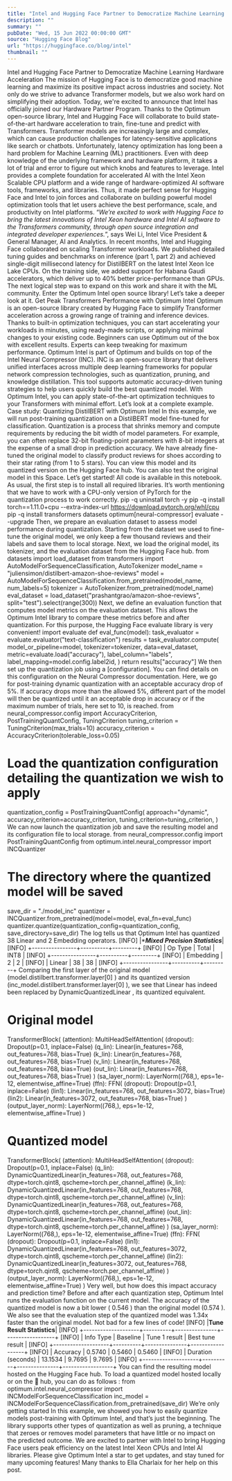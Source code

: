 ```yaml
---
title: "Intel and Hugging Face Partner to Democratize Machine Learning Hardware Acceleration"
description: ""
summary: ""
pubDate: "Wed, 15 Jun 2022 00:00:00 GMT"
source: "Hugging Face Blog"
url: "https://huggingface.co/blog/intel"
thumbnail: ""
---
```


Intel and Hugging Face Partner to Democratize Machine Learning Hardware Acceleration
The mission of Hugging Face is to democratize good machine learning and maximize its positive impact across industries and society. Not only do we strive to advance Transformer models, but we also work hard on simplifying their adoption.
Today, we're excited to announce that Intel has officially joined our Hardware Partner Program. Thanks to the Optimum open-source library, Intel and Hugging Face will collaborate to build state-of-the-art hardware acceleration to train, fine-tune and predict with Transformers.
Transformer models are increasingly large and complex, which can cause production challenges for latency-sensitive applications like search or chatbots. Unfortunately, latency optimization has long been a hard problem for Machine Learning (ML) practitioners. Even with deep knowledge of the underlying framework and hardware platform, it takes a lot of trial and error to figure out which knobs and features to leverage.
Intel provides a complete foundation for accelerated AI with the Intel Xeon Scalable CPU platform and a wide range of hardware-optimized AI software tools, frameworks, and libraries. Thus, it made perfect sense for Hugging Face and Intel to join forces and collaborate on building powerful model optimization tools that let users achieve the best performance, scale, and productivity on Intel platforms.
“*We’re excited to work with Hugging Face to bring the latest innovations of Intel Xeon hardware and Intel AI software to the Transformers community, through open source integration and integrated developer experiences.*”, says Wei Li, Intel Vice President & General Manager, AI and Analytics.
In recent months, Intel and Hugging Face collaborated on scaling Transformer workloads. We published detailed tuning guides and benchmarks on inference (part 1, part 2) and achieved single-digit millisecond latency for DistilBERT on the latest Intel Xeon Ice Lake CPUs. On the training side, we added support for Habana Gaudi accelerators, which deliver up to 40% better price-performance than GPUs.
The next logical step was to expand on this work and share it with the ML community. Enter the Optimum Intel open source library! Let’s take a deeper look at it.
Get Peak Transformers Performance with Optimum Intel
Optimum is an open-source library created by Hugging Face to simplify Transformer acceleration across a growing range of training and inference devices. Thanks to built-in optimization techniques, you can start accelerating your workloads in minutes, using ready-made scripts, or applying minimal changes to your existing code. Beginners can use Optimum out of the box with excellent results. Experts can keep tweaking for maximum performance.
Optimum Intel is part of Optimum and builds on top of the Intel Neural Compressor (INC). INC is an open-source library that delivers unified interfaces across multiple deep learning frameworks for popular network compression technologies, such as quantization, pruning, and knowledge distillation. This tool supports automatic accuracy-driven tuning strategies to help users quickly build the best quantized model.
With Optimum Intel, you can apply state-of-the-art optimization techniques to your Transformers with minimal effort. Let’s look at a complete example.
Case study: Quantizing DistilBERT with Optimum Intel
In this example, we will run post-training quantization on a DistilBERT model fine-tuned for classification. Quantization is a process that shrinks memory and compute requirements by reducing the bit width of model parameters. For example, you can often replace 32-bit floating-point parameters with 8-bit integers at the expense of a small drop in prediction accuracy.
We have already fine-tuned the original model to classify product reviews for shoes according to their star rating (from 1 to 5 stars). You can view this model and its quantized version on the Hugging Face hub. You can also test the original model in this Space.
Let’s get started! All code is available in this notebook.
As usual, the first step is to install all required libraries. It’s worth mentioning that we have to work with a CPU-only version of PyTorch for the quantization process to work correctly.
pip -q uninstall torch -y
pip -q install torch==1.11.0+cpu --extra-index-url https://download.pytorch.org/whl/cpu
pip -q install transformers datasets optimum[neural-compressor] evaluate --upgrade
Then, we prepare an evaluation dataset to assess model performance during quantization. Starting from the dataset we used to fine-tune the original model, we only keep a few thousand reviews and their labels and save them to local storage.
Next, we load the original model, its tokenizer, and the evaluation dataset from the Hugging Face hub.
from datasets import load_dataset
from transformers import AutoModelForSequenceClassification, AutoTokenizer
model_name = "juliensimon/distilbert-amazon-shoe-reviews"
model = AutoModelForSequenceClassification.from_pretrained(model_name, num_labels=5)
tokenizer = AutoTokenizer.from_pretrained(model_name)
eval_dataset = load_dataset("prashantgrao/amazon-shoe-reviews", split="test").select(range(300))
Next, we define an evaluation function that computes model metrics on the evaluation dataset. This allows the Optimum Intel library to compare these metrics before and after quantization. For this purpose, the Hugging Face evaluate library is very convenient!
import evaluate
def eval_func(model):
task_evaluator = evaluate.evaluator("text-classification")
results = task_evaluator.compute(
model_or_pipeline=model,
tokenizer=tokenizer,
data=eval_dataset,
metric=evaluate.load("accuracy"),
label_column="labels",
label_mapping=model.config.label2id,
)
return results["accuracy"]
We then set up the quantization job using a [configuration]. You can find details on this configuration on the Neural Compressor documentation. Here, we go for post-training dynamic quantization with an acceptable accuracy drop of 5%. If accuracy drops more than the allowed 5%, different part of the model will then be quantized until it an acceptable drop in accuracy or if the maximum number of trials, here set to 10, is reached.
from neural_compressor.config import AccuracyCriterion, PostTrainingQuantConfig, TuningCriterion
tuning_criterion = TuningCriterion(max_trials=10)
accuracy_criterion = AccuracyCriterion(tolerable_loss=0.05)
# Load the quantization configuration detailing the quantization we wish to apply
quantization_config = PostTrainingQuantConfig(
approach="dynamic",
accuracy_criterion=accuracy_criterion,
tuning_criterion=tuning_criterion,
)
We can now launch the quantization job and save the resulting model and its configuration file to local storage.
from neural_compressor.config import PostTrainingQuantConfig
from optimum.intel.neural_compressor import INCQuantizer
# The directory where the quantized model will be saved
save_dir = "./model_inc"
quantizer = INCQuantizer.from_pretrained(model=model, eval_fn=eval_func)
quantizer.quantize(quantization_config=quantization_config, save_directory=save_dir)
The log tells us that Optimum Intel has quantized 38 Linear
and 2 Embedding
operators.
[INFO] |******Mixed Precision Statistics*****|
[INFO] +----------------+----------+---------+
[INFO] | Op Type | Total | INT8 |
[INFO] +----------------+----------+---------+
[INFO] | Embedding | 2 | 2 |
[INFO] | Linear | 38 | 38 |
[INFO] +----------------+----------+---------+
Comparing the first layer of the original model (model.distilbert.transformer.layer[0]
) and its quantized version (inc_model.distilbert.transformer.layer[0]
), we see that Linear
has indeed been replaced by DynamicQuantizedLinear
, its quantized equivalent.
# Original model
TransformerBlock(
(attention): MultiHeadSelfAttention(
(dropout): Dropout(p=0.1, inplace=False)
(q_lin): Linear(in_features=768, out_features=768, bias=True)
(k_lin): Linear(in_features=768, out_features=768, bias=True)
(v_lin): Linear(in_features=768, out_features=768, bias=True)
(out_lin): Linear(in_features=768, out_features=768, bias=True)
)
(sa_layer_norm): LayerNorm((768,), eps=1e-12, elementwise_affine=True)
(ffn): FFN(
(dropout): Dropout(p=0.1, inplace=False)
(lin1): Linear(in_features=768, out_features=3072, bias=True)
(lin2): Linear(in_features=3072, out_features=768, bias=True)
)
(output_layer_norm): LayerNorm((768,), eps=1e-12, elementwise_affine=True)
)
# Quantized model
TransformerBlock(
(attention): MultiHeadSelfAttention(
(dropout): Dropout(p=0.1, inplace=False)
(q_lin): DynamicQuantizedLinear(in_features=768, out_features=768, dtype=torch.qint8, qscheme=torch.per_channel_affine)
(k_lin): DynamicQuantizedLinear(in_features=768, out_features=768, dtype=torch.qint8, qscheme=torch.per_channel_affine)
(v_lin): DynamicQuantizedLinear(in_features=768, out_features=768, dtype=torch.qint8, qscheme=torch.per_channel_affine)
(out_lin): DynamicQuantizedLinear(in_features=768, out_features=768, dtype=torch.qint8, qscheme=torch.per_channel_affine)
)
(sa_layer_norm): LayerNorm((768,), eps=1e-12, elementwise_affine=True)
(ffn): FFN(
(dropout): Dropout(p=0.1, inplace=False)
(lin1): DynamicQuantizedLinear(in_features=768, out_features=3072, dtype=torch.qint8, qscheme=torch.per_channel_affine)
(lin2): DynamicQuantizedLinear(in_features=3072, out_features=768, dtype=torch.qint8, qscheme=torch.per_channel_affine)
)
(output_layer_norm): LayerNorm((768,), eps=1e-12, elementwise_affine=True)
)
Very well, but how does this impact accuracy and prediction time?
Before and after each quantization step, Optimum Intel runs the evaluation function on the current model. The accuracy of the quantized model is now a bit lower ( 0.546
) than the original model (0.574
). We also see that the evaluation step of the quantized model was 1.34x faster than the original model. Not bad for a few lines of code!
[INFO] |**********************Tune Result Statistics**********************|
[INFO] +--------------------+----------+---------------+------------------+
[INFO] | Info Type | Baseline | Tune 1 result | Best tune result |
[INFO] +--------------------+----------+---------------+------------------+
[INFO] | Accuracy | 0.5740 | 0.5460 | 0.5460 |
[INFO] | Duration (seconds) | 13.1534 | 9.7695 | 9.7695 |
[INFO] +--------------------+----------+---------------+------------------+
You can find the resulting model hosted on the Hugging Face hub. To load a quantized model hosted locally or on the 🤗 hub, you can do as follows :
from optimum.intel.neural_compressor import INCModelForSequenceClassification
inc_model = INCModelForSequenceClassification.from_pretrained(save_dir)
We’re only getting started
In this example, we showed you how to easily quantize models post-training with Optimum Intel, and that’s just the beginning. The library supports other types of quantization as well as pruning, a technique that zeroes or removes model parameters that have little or no impact on the predicted outcome.
We are excited to partner with Intel to bring Hugging Face users peak efficiency on the latest Intel Xeon CPUs and Intel AI libraries. Please give Optimum Intel a star to get updates, and stay tuned for many upcoming features!
Many thanks to Ella Charlaix for her help on this post.